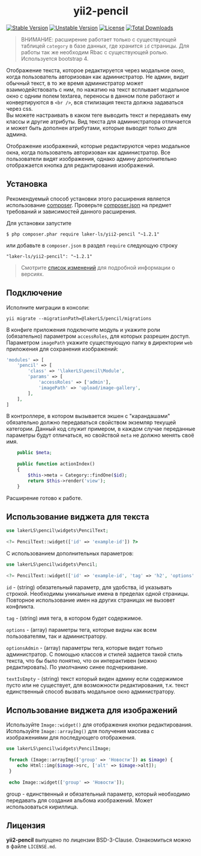 <h1 align="center">
    yii2-pencil
</h1>


[![Stable Version](https://poser.pugx.org/laker-ls/yii2-pencil/v/stable)](https://packagist.org/packages/laker-ls/yii2-pencil)
[![Unstable Version](https://poser.pugx.org/laker-ls/yii2-pencil/v/unstable)](https://packagist.org/packages/laker-ls/yii2-pencil)
[![License](https://poser.pugx.org/laker-ls/yii2-pencil/license)](https://packagist.org/packages/laker-ls/yii2-pencil)
[![Total Downloads](https://poser.pugx.org/laker-ls/yii2-pencil/downloads)](https://packagist.org/packages/laker-ls/yii2-pencil)

> ВНИМАНИЕ: расширение работает только с существующей таблицей `category` в базе данных, где хранится `id` страницы.
Для работы так же необходим Rbac с существующей ролью. Используется bootstrap 4.

Отображение текста, которое редактируется через модальное окно, когда пользователь авторизован как администратор.
Не админ, видит обычный текст, в то же время администратор может взаимодействовать с ним, по нажатию на текст
всплывает модальное окно с одним полем textarea, переносы в данном поле работают и конвертируются в `<br />`, вся
стилизация текста должна задаваться через css. <br />
Вы можете настраивать в каком теге выводить текст и передавать ему классы и другие атрибуты.
Вид текста для администратора отличается и может быть дополнен атрибутами, которые выводят только для админа.

Отображение изображений, которые редактируются через модальное окна, когда пользователь авторизован как администратор.
Все пользователи видят изображения, однако админу дополнительно отображается кнопка для редактирования изображений.
  
## Установка

Рекомендуемый способ установки этого расширения является использование [composer](http://getcomposer.org/download/).
Проверьте [composer.json](https://github.com/laker-ls/yii2-pencil/blob/master/composer.json) на предмет требований и зависимостей данного расширения.

Для установки запустите

```
$ php composer.phar require laker-ls/yii2-pencil "~1.2.1"
```

или добавьте в `composer.json` в раздел `require` следующую строку

```
"laker-ls/yii2-pencil": "~1.2.1"
```

> Смотрите [список изменений](https://github.com/laker-ls/yii2-pencil/blob/master/CHANGE.md) для подробной информации о версиях.

## Подключение
Исполните миграции в консоли:
```
yii migrate --migrationPath=@lakerLS/pencil/migrations
```

В конфиге приложения подключите модуль и укажите роли (обязательно) параметром `accessRoles`, для которых разрешен доступ.
Параметром `imagePath` укажите существующую папку в директории `web` приложения для сохранения изображений:
```php
'modules' => [
    'pencil' => [
        'class' => '\lakerLS\pencil\Module',
        'params' => [
            'accessRoles' => ['admin'],
            'imagePath' => 'upload/image-gallery',
        ],
    ],
]
```

В контроллере, в котором вызывается экшен с "карандашами" обязательно должно передаваться свойством экземляр текущей
категории. Данный код служит примером, в каждом случае переданные параметры будут отличаться, но свойствой `meta` не должно
менять своё имя.
```php
    public $meta;
    
    public function actionIndex()
    {
        $this->meta = Category::findOne($id);
        return $this->render('view');
    }
```

Расширение готово к работе.

## Использование виджета для текста

```php
use lakerLS\pencil\widgets\PencilText;
           
<?= PencilText::widget(['id' => 'example-id']) ?>
```

С использованием дополнительных параметров:
```php
use lakerLS\pencil\widgets\Pencil;
           
<?= PencilText::widget(['id' => 'example-id', 'tag' => 'h2', 'options' => ['class' => 'my-class']]) ?>
```

`id` - (string) обязательный параметр, для удобства, id указывать строкой. Необходимы уникальные имена в пределах одной страницы.
Повторное использование имен на других страницах не вызовет конфликта.

`tag` - (string) имя тега, в котором будет содержимое.

`options` - (array) параметры тега, которые видны как всем пользователям, так и администратору.

`optionsAdmin` - (array) параметры тега, которые видет только администратор. С помощью классов и стилей задается такой стиль текста,
что бы было понятно, что он интерактивен (можно редактировать). По умолчанию синее подчеркивание.

`textIsEmpty` - (string) текст который виден админу если содержимое пусто или не существует,
для возможности редактирования, т.к. текст единственный способ вызвать модальное окно администратору.

## Использование виджета для изображений

Используйте `Image::widget()` для отображения кнопки редактирования. <br />
Используйте `Image::arrayImg()` для получения массива с изображениями для последующего отображения.

```php
use lakerLS\pencil\widgets\PencilImage;
 
 foreach (Image::arrayImg(['group' => 'Новости']) as $image) {
    echo Html::img($image->src, ['alt' => $image->alt]);
 }
 
 echo Image::widget(['group' => 'Новости']);
```

group - единственный и обязательный параметр, который необходимо передавать для создания альбома изображений.
Может использоваться кириллица.

## Лицензия

**yii2-pencil** выпущено по лицензии BSD-3-Clause. Ознакомиться можно в файле `LICENSE.md`.
